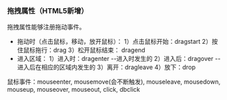 ### 拖拽属性（HTML5新增）
拖拽属性能够注册拖动事件。

- 拖动时（点击鼠标，移动，放开鼠标）：
    1）点击鼠标开始：dragstart 
    2）按住鼠标拖行：drag 
    3）松开鼠标结束： dragend
- 进入区域： 
    1）进入时：dragenter --进入时发生的
    2）进入后：dragover --进入后在相应的区域内发生的
    3）离开：dragleave 
    4）放下：drop

鼠标事件：mouseenter, mousemove(会不断触发), mouseleave, mousedown, mouseup, mouseover, mouseout, click, dbclick